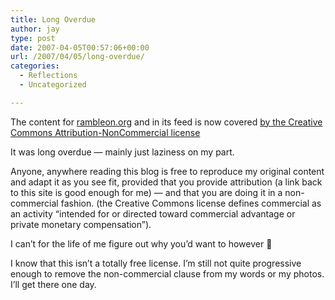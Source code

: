 ```yaml
---
title: Long Overdue
author: jay
type: post
date: 2007-04-05T00:57:06+00:00
url: /2007/04/05/long-overdue/
categories:
  - Reflections
  - Uncategorized

---
```

The content for [rambleon.org][1] and in its feed is now covered [by the Creative Commons Attribution-NonCommercial license][2]

It was long overdue — mainly just laziness on my part.

Anyone, anywhere reading this blog is free to reproduce my original content and adapt it as you see fit, provided that you provide attribution (a link back to this site is good enough for me) — and that you are doing it in a non-commercial fashion. (the Creative Commons license defines commercial as an activity “intended for or directed toward commercial advantage or private monetary compensation”).

I can’t for the life of me figure out why you’d want to however 🙂

I know that this isn’t a totally free license. I’m still not quite progressive enough to remove the non-commercial clause from my words or my photos. I’ll get there one day.

 [1]: https://rambleon.org
 [2]: http://creativecommons.org/licenses/by-nc/3.0/